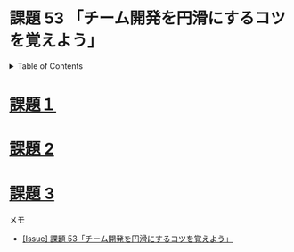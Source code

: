 # 課題 53 「チーム開発を円滑にするコツを覚えよう」

<!-- START doctoc generated TOC please keep comment here to allow auto update -->
<!-- DON'T EDIT THIS SECTION, INSTEAD RE-RUN doctoc TO UPDATE -->
<details>
<summary>Table of Contents</summary>

- [課題１](#%E8%AA%B2%E9%A1%8C%EF%BC%91)
- [課題 2](#%E8%AA%B2%E9%A1%8C-2)
- [課題 3](#%E8%AA%B2%E9%A1%8C-3)

</details>
<!-- END doctoc generated TOC please keep comment here to allow auto update -->

# [課題１](./task_1)

# [課題 2](./task_2)

# [課題 3](./task_3)

メモ

- [[Issue] 課題 53「チーム開発を円滑にするコツを覚えよう」](https://github.com/shimopino/praha-challenges/issues/138)
